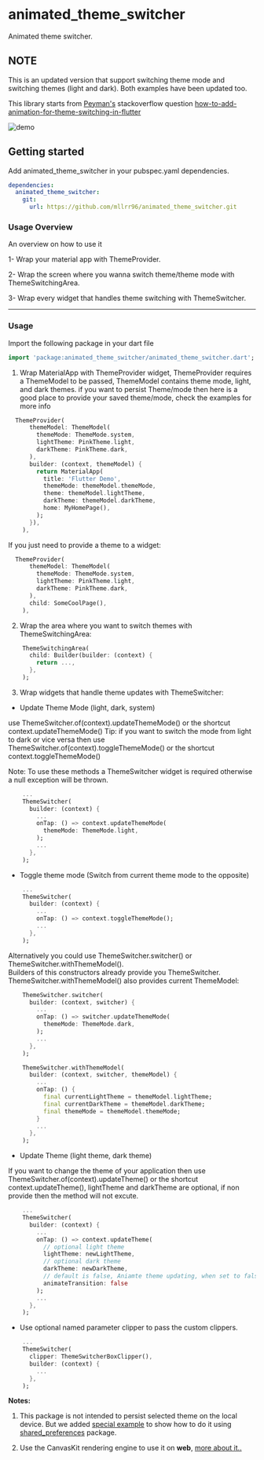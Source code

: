 # animated_theme_switcher

Animated theme switcher.

## NOTE
This is an updated version that support switching theme mode and switching themes (light and dark). Both examples have been updated too.

This library starts from [Peyman's](https://stackoverflow.com/users/4910935/peyman) stackoverflow question [how-to-add-animation-for-theme-switching-in-flutter](https://stackoverflow.com/questions/60897816/how-to-add-animation-for-theme-switching-in-flutter)

![demo](demo.gif)

## Getting started

Add animated_theme_switcher in your pubspec.yaml dependencies.

```yaml
dependencies:
  animated_theme_switcher:
    git:
      url: https://github.com/mllrr96/animated_theme_switcher.git
```

### Usage Overview

An overview on how to use it

1- Wrap your material app with ThemeProvider.

2- Wrap the screen where you wanna switch theme/theme mode with ThemeSwitchingArea.

3- Wrap every widget that handles theme switching with ThemeSwitcher.

----------------------------------------------------

### Usage 

Import the following package in your dart file

```dart
import 'package:animated_theme_switcher/animated_theme_switcher.dart';
```

1. Wrap MaterialApp with ThemeProvider widget, ThemeProvider requires a ThemeModel to be passed, ThemeModel contains theme mode, light, and dark themes. if you want to persist Theme/mode then here is a good place to provide your saved theme/mode, check the examples for more info

```dart
  ThemeProvider(
      themeModel: ThemeModel(
        themeMode: ThemeMode.system,
        lightTheme: PinkTheme.light,
        darkTheme: PinkTheme.dark,
      ),
      builder: (context, themeModel) {
        return MaterialApp(
          title: 'Flutter Demo',
          themeMode: themeModel.themeMode,
          theme: themeModel.lightTheme,
          darkTheme: themeModel.darkTheme,
          home: MyHomePage(),
        );
      }),
    ),
```

If you just need to provide a theme to a widget:

```dart
  ThemeProvider(
      themeModel: ThemeModel(
        themeMode: ThemeMode.system,
        lightTheme: PinkTheme.light,
        darkTheme: PinkTheme.dark,
      ),
      child: SomeCoolPage(),
    ),
```

2. Wrap the area where you want to switch themes with ThemeSwitchingArea:


```dart
    ThemeSwitchingArea(
      child: Builder(builder: (context) {
        return ...,
      },
    );
```


3. Wrap widgets that handle theme updates with ThemeSwitcher:

* Update Theme Mode (light, dark, system) 

use ThemeSwitcher.of(context).updateThemeMode() or the shortcut context.updateThemeMode()
Tip: if you want to switch the mode from light to dark or vice versa then use ThemeSwitcher.of(context).toggleThemeMode() or the shortcut context.toggleThemeMode()

Note: To use these methods a ThemeSwitcher widget is required otherwise a null exception will be thrown.

```dart
    ...
    ThemeSwitcher(
      builder: (context) {
        ...
        onTap: () => context.updateThemeMode(
          themeMode: ThemeMode.light,
        );
        ...
      },
    );
```

* Toggle theme mode (Switch from current theme mode to the opposite)

```dart
    ...
    ThemeSwitcher(
      builder: (context) {
        ...
        onTap: () => context.toggleThemeMode();
        ...
      },
    );
```

Alternatively you could use ThemeSwitcher.switcher() or ThemeSwitcher.withThemeModel().  
Builders of this constructors already provide you ThemeSwitcher.  
ThemeSwitcher.withThemeModel() also provides current ThemeModel:

```dart
    ThemeSwitcher.switcher(
      builder: (context, switcher) {
        ...
        onTap: () => switcher.updateThemeMode(
          themeMode: ThemeMode.dark,
        );
        ...
      },
    );
```

```dart
    ThemeSwitcher.withThemeModel(
      builder: (context, switcher, themeModel) {
        ...
        onTap: () {
          final currentLightTheme = themeModel.lightTheme;
          final currentDarkTheme = themeModel.darkTheme;
          final themeMode = themeModel.themeMode;
        }
        ...
      },
    );
```

* Update Theme (light theme, dark theme)

If you want to change the theme of your application then use ThemeSwitcher.of(context).updateTheme() or the shortcut context.updateTheme(), lightTheme and darkTheme are optional, if non provide then the method will not excute.

```dart
    ...
    ThemeSwitcher(
      builder: (context) {
        ...
        onTap: () => context.updateTheme(
          // optional light theme
          lightTheme: newLightTheme,
          // optional dark theme
          darkTheme: newDarkTheme,
          // default is false, Aniamte theme updating, when set to false the default flutter animation will be used
          animateTransition: false   
        );
        ...
      },
    );
```

* Use optional named parameter clipper to pass the custom clippers.

```dart
    ...
    ThemeSwitcher(
      clipper: ThemeSwitcherBoxClipper(),
      builder: (context) {
        ...
      },
    );
```

**Notes:**

1. This package is not intended to persist selected theme on the local device. But we added [special example](https://github.com/kherel/animated_theme_switcher/blob/master/example/lib/with_saving_theme.dart) to show how to do it using [shared_preferences](https://pub.dev/packages/shared_preferences) package.

2. Use the CanvasKit rendering engine to use it on **web**, [more about it..](https://github.com/kherel/animated_theme_switcher/issues/23)
